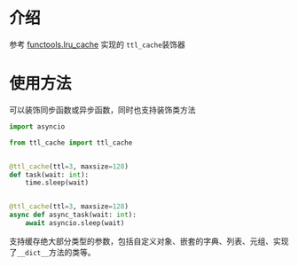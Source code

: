 # 介绍
参考 [functools.lru_cache](https://github.com/python/cpython/blob/3.10/Lib/functools.py) 实现的 `ttl_cache`装饰器

# 使用方法
可以装饰同步函数或异步函数，同时也支持装饰类方法

```python
import asyncio

from ttl_cache import ttl_cache


@ttl_cache(ttl=3, maxsize=128)
def task(wait: int):
    time.sleep(wait)


@ttl_cache(ttl=3, maxsize=128)
async def async_task(wait: int):
    await asyncio.sleep(wait)

```

支持缓存绝大部分类型的参数，包括自定义对象、嵌套的字典、列表、元组、实现了`__dict__`方法的类等。